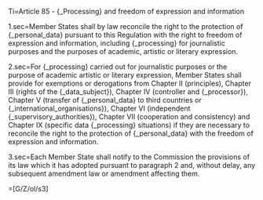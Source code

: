 Ti=Article 85 - {_Processing} and freedom of expression and information

1.sec=Member States shall by law reconcile the right to the protection of {_personal_data} pursuant to this Regulation with the right to freedom of expression and information, including {_processing} for journalistic purposes and the purposes of academic, artistic or literary expression.

2.sec=For {_processing} carried out for journalistic purposes or the purpose of academic artistic or literary expression, Member States shall provide for exemptions or derogations from Chapter II (principles), Chapter III (rights of the {_data_subject}), Chapter IV (controller and {_processor}), Chapter V (transfer of {_personal_data} to third countries or {_international_organisations}), Chapter VI (independent {_supervisory_authorities}), Chapter VII (cooperation and consistency) and Chapter IX (specific data {_processing} situations) if they are necessary to reconcile the right to the protection of {_personal_data} with the freedom of expression and information.

3.sec=Each Member State shall notify to the Commission the provisions of its law which it has adopted pursuant to paragraph 2 and, without delay, any subsequent amendment law or amendment affecting them.

=[G/Z/ol/s3]
